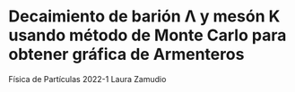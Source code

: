 # Decaimiento de barión  Λ y mesón K usando método de Monte Carlo para obtener gráfica de Armenteros 
Física de Partículas 2022-1
Laura Zamudio 
